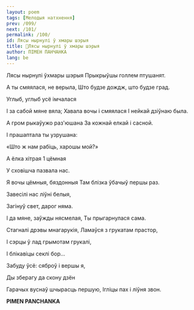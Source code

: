 ```yaml
---
layout: poem
tags: [Мелодыя натхнення]
prev: /099/
next: /101/
permalink: /100/
id: Лясы нырнулі ў хмары шэрыя
title: 🚧Лясы нырнулі ў хмары шэрыя
author: ПІМЕН ПАНЧАНКА
lang: be
---
```



 
Лясы нырнулі ўхмары шэрыя Прыкрыўшы голлем птушанят.

А ты смяялася, не верыла, Што будзе дождж, што будзе град.

Углыб, углыб усё імчалася

I за сабой мяне вяла; Хавала вочы і смяялася I нейкай дзіўнаю была.

А гром рыкаўужо раз'юшана За кожнай елкай і сасной.

I прашаптала ты узрушана:

«Што ж нам рабіць, харошы мой?»

А ёлка хітрая 1 цёмная

У сховішча пазвала нас.

Я вочы цёмныя, бяздонныя Там блізка ўбачыў першы раз.

Завесілі нас ліўні белыя,

Загінуў свет, дарог няма.

I да мяне, заўжды нясмелая, Ты прыгарнулася сама.

Стагналі дрэвы мнагарукія, Ламаўся з грукатам прастор,

I сэрцы ў лад грымотам грукалі,

I блікавіцы секлі бор...

Забуду ўсё: сяброў і вершы я,

Ды зберагу да скону дзён

Гарачых вуснаў шчырасць першую, Ігліцы пах і ліўня звон.

**PIMEN PANCHANKA**
